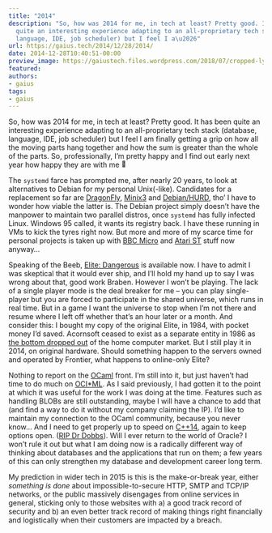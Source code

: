 ```yaml
---
title: "2014"
description: "So, how was 2014 for me, in tech at least? Pretty good. It has been
  quite an interesting experience adapting to an all-proprietary tech stack (database,
  language, IDE, job scheduler) but I feel I a\u2026"
url: https://gaius.tech/2014/12/28/2014/
date: 2014-12-28T10:40:51-00:00
preview_image: https://gaiustech.files.wordpress.com/2018/07/cropped-lynx.jpg?w=180
featured:
authors:
- gaius
tags:
- gaius
---
```


<p>So, how was 2014 for me, in tech at least? Pretty good. It has been quite an interesting experience adapting to an all-proprietary tech stack (database, language, IDE, job scheduler) but I feel I am finally getting a grip on how all the moving parts hang together and how the sum is greater than the whole of the parts. So, professionally, I&rsquo;m pretty happy and I find out early next year how happy they are with me <img src="https://s0.wp.com/wp-content/mu-plugins/wpcom-smileys/twemoji/2/72x72/1f642.png" alt="&#128578;" class="wp-smiley" style="height: 1em; max-height: 1em;"/></p>
<p>The <code>systemd</code> farce has prompted me, after nearly 20 years, to look at alternatives to Debian for my personal Unix(-like). Candidates for a replacement so far are <a href="http://www.dragonflybsd.org/">DragonFly</a>, <a href="http://minix3.org/">Minix3</a> and <a href="https://www.gnu.org/software/hurd/hurd/running/debian.html">Debian/HURD</a>, tho&rsquo; I have to wonder how viable the latter is. The Debian project simply doesn&rsquo;t have the manpower to maintain two parallel distros, once <code>systemd</code> has fully infected Linux. Windows 95 called, it wants its registry back. I have these running in VMs to kick the tyres right now. But more and more of my scarce time for personal projects is taken up with <a href="http://www.theregister.co.uk/2011/11/30/bbc_micro_model_b_30th_anniversary/">BBC Micro</a> and <a href="http://en.wikipedia.org/wiki/Atari_ST">Atari ST</a> stuff now anyway&hellip;</p>
<p>Speaking of the Beeb, <a href="http://www.elitedangerous.com/">Elite: Dangerous</a> is available now. I have to admit I was skeptical that it would ever ship, and I&rsquo;ll hold my hand up to say I was wrong about that, good work Braben. However I won&rsquo;t be playing. The lack of a single player mode is the deal breaker for me &ndash; you can play single-player but you are forced to participate in the shared universe, which runs in real time. But in a game I want the universe to stop when I&rsquo;m not there and resume where I left off whether that&rsquo;s an hour later or a month. And consider this: I bought my copy of the original Elite, in 1984, with pocket money I&rsquo;d saved. Acornsoft ceased to exist as a separate entity in 1986 as <a href="http://www.nytimes.com/1984/07/03/business/warner-sells-atari-to-tramiel.html">the bottom dropped out</a> of the home computer market. But I still play it in 2014, on original hardware. Should something happen to the servers owned and operated by Frontier, what happens to online-only Elite?</p>
<p>Nothing to report on the <a href="https://ocaml.org/">OCaml</a> front. I&rsquo;m still into it, but just haven&rsquo;t had time to do much on <a href="http://gaiustech.github.io/ociml/manpage.html">OCI*ML</a>. As I said previously, I had gotten it to the point at which it was useful for the work I was doing at the time. Features such as handling BLOBs are still outstanding, maybe I will have a chance to add that (and find a way to do it without my company claiming the IP). I&rsquo;d like to maintain my connection to the OCaml community, because you never know&hellip; And I need to get properly up to speed on <a href="http://www.drdobbs.com/cpp/the-c14-standard-what-you-need-to-know/240169034">C++14</a>, again to keep options open. (<a href="http://www.drdobbs.com/architecture-and-design/farewell-dr-dobbs/240169421">RIP Dr Dobbs</a>). Will I ever return to the world of Oracle? I won&rsquo;t rule it out but what I am doing now is a radically different way of thinking about databases and the applications that run on them; a few years of this can only strengthen my database and development career long term.</p>
<p>My prediction in wider tech in 2015 is this is the make-or-break year, either <em>something is done</em> about impossible-to-secure HTTP, SMTP and TCP/IP networks, or the public massively disengages from online services in general, sticking only to those websites with a) a good track record of security and b) an even better track record of making things right financially and logistically when their customers are impacted by a breach.</p>


